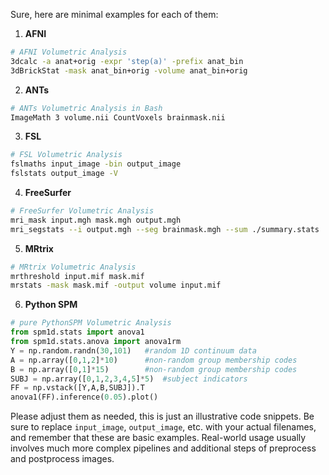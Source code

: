 Sure, here are minimal examples for each of them:

1. **AFNI**
```bash
# AFNI Volumetric Analysis
3dcalc -a anat+orig -expr 'step(a)' -prefix anat_bin
3dBrickStat -mask anat_bin+orig -volume anat_bin+orig
```
2. **ANTs**
```bash
# ANTs Volumetric Analysis in Bash
ImageMath 3 volume.nii CountVoxels brainmask.nii
```
3. **FSL**
```bash
# FSL Volumetric Analysis
fslmaths input_image -bin output_image
fslstats output_image -V
```
4. **FreeSurfer**
```bash
# FreeSurfer Volumetric Analysis
mri_mask input.mgh mask.mgh output.mgh
mri_segstats --i output.mgh --seg brainmask.mgh --sum ./summary.stats
```
5. **MRtrix**
```bash
# MRtrix Volumetric Analysis
mrthreshold input.mif mask.mif
mrstats -mask mask.mif -output volume input.mif
```
6. **Python SPM**
```python
# pure PythonSPM Volumetric Analysis
from spm1d.stats import anova1
from spm1d.stats.anova import anova1rm
Y = np.random.randn(30,101)   #random 1D continuum data
A = np.array([0,1,2]*10)      #non-random group membership codes
B = np.array([0,1]*15)        #non-random group membership codes
SUBJ = np.array([0,1,2,3,4,5]*5)  #subject indicators
FF = np.vstack([Y,A,B,SUBJ]).T  
anova1(FF).inference(0.05).plot()  
```

Please adjust them as needed, this is just an illustrative code snippets. Be sure to replace `input_image`, `output_image`, etc. with your actual filenames, and remember that these are basic examples. Real-world usage usually involves much more complex pipelines and additional steps of preprocess and postprocess images.